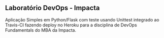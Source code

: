 ## Laboratório DevOps - Impacta

Aplicação Simples em Python/Flask com teste usando Unittest integrado ao Travis-CI fazendo deploy no Heroku para a disciplina de DevOps Fundamentals do MBA da Impacta.
